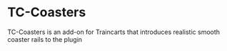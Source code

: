 # TC-Coasters
TC-Coasters is an add-on for Traincarts that introduces realistic smooth coaster rails to the plugin
